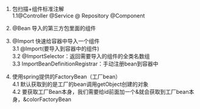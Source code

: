 1. 包扫描+组件标准注解<br>
1.1@Controller @Service  @ Repository @Component

2. @Bean 导入的第三方包里面的组件

3. @Import 快速给容器中导入一个组件<br>
3.1 @Import(要导入到容器中的组件)<br>
3.2 @ImportSelector：返回需要导入的组件的全类名数组<br>
3.3 ImportBeanDefinitionRegistrar：手动注册bean到容器中


4. 使用spring提供的FactoryBean（工厂bean）<br>
4.1 默认获取到的是工厂的bean调用getObject创建的对象<br>
4.2 要获取工厂Bean本身，我们需要给id前面加一个&就会获取到工厂bean本身，&colorFactoryBean
